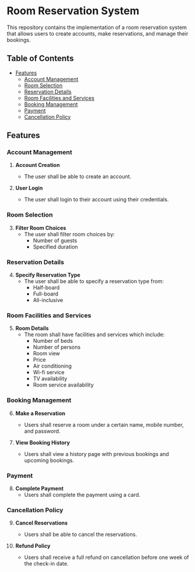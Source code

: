 # Room Reservation System

This repository contains the implementation of a room reservation system that allows users to create accounts, make reservations, and manage their bookings.

## Table of Contents

- [Features](#features)
  - [Account Management](#account-management)
  - [Room Selection](#room-selection)
  - [Reservation Details](#reservation-details)
  - [Room Facilities and Services](#room-facilities-and-services)
  - [Booking Management](#booking-management)
  - [Payment](#payment)
  - [Cancellation Policy](#cancellation-policy)

## Features

### Account Management

1. **Account Creation**
   - The user shall be able to create an account.

2. **User Login**
   - The user shall login to their account using their credentials.

### Room Selection

3. **Filter Room Choices**
   - The user shall filter room choices by:
     - Number of guests
     - Specified duration

### Reservation Details

4. **Specify Reservation Type**
   - The user shall be able to specify a reservation type from:
     - Half-board
     - Full-board
     - All-inclusive

### Room Facilities and Services

5. **Room Details**
   - The room shall have facilities and services which include:
     - Number of beds
     - Number of persons
     - Room view
     - Price
     - Air conditioning
     - Wi-fi service
     - TV availability
     - Room service availability

### Booking Management

6. **Make a Reservation**
   - Users shall reserve a room under a certain name, mobile number, and password.

7. **View Booking History**
   - Users shall view a history page with previous bookings and upcoming bookings.

### Payment

8. **Complete Payment**
   - Users shall complete the payment using a card.

### Cancellation Policy

9. **Cancel Reservations**
   - Users shall be able to cancel the reservations.

10. **Refund Policy**
    - Users shall receive a full refund on cancellation before one week of the check-in date.
